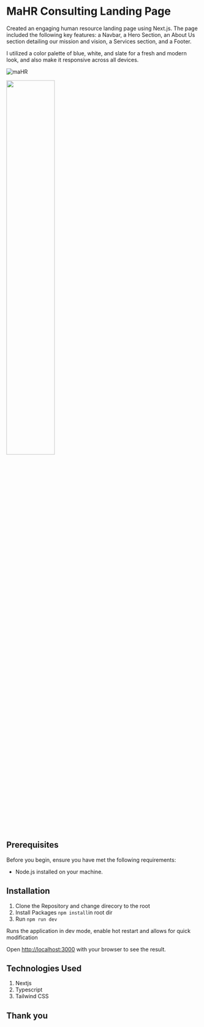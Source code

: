 # MaHR Consulting Landing Page

Created an engaging human resource landing page using Next.js. The page included the following key features: a Navbar, a Hero Section, an About Us section detailing our mission and vision, a Services section, and a Footer.

I utilized a color palette of blue, white, and slate for a fresh and modern look, and also make it responsive across all devices.

![maHR](https://github.com/user-attachments/assets/3a43d14d-d2ca-4c35-9ba8-2b7408099f82)

<img src="https://github.com/user-attachments/assets/3a43d14d-d2ca-4c35-9ba8-2b7408099f82.png" width=50% height=50%>


## Prerequisites

Before you begin, ensure you have met the following requirements:

- Node.js installed on your machine.

## Installation

1. Clone the Repository and change direcory to the root
2. Install Packages `npm install`in root dir
3. Run `npm run dev`

Runs the application in dev mode, enable hot restart and allows for quick modification

Open [http://localhost:3000](http://localhost:3000) with your browser to see the result.

## Technologies Used

1. Nextjs
2. Typescript
3. Tailwind CSS

## Thank you
